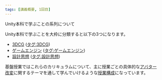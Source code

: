 ```yaml
---
tags: [講義概要, 1回目]
---
```


Unity本科で学ぶことの系列について

Unity本科で学ぶことを大枠に分類すると以下の3つになります。

- [3DCG](/docs/索引/数字・記号/3DCG) ([タグ:3DCG](/docs/tags/3-dcg))
- [ゲームエンジン](/docs/索引/か行/ゲームエンジン) ([タグ:ゲームエンジン](/docs/tags/ゲームエンジン))
- [設計思想](/docs/索引/さ行/設計思想) ([タグ:設計思想](/docs/tags/設計思想))

基盤授業ではこれらのカリキュラムについて、主に授業ごとの具体的な[アバター改変](/docs/索引/あ行/アバター改変)に関するテーマを通して学んでいけるような[授業構成](/docs/索引/STU/Unity本科基盤授業のスケジュール)になっています。
